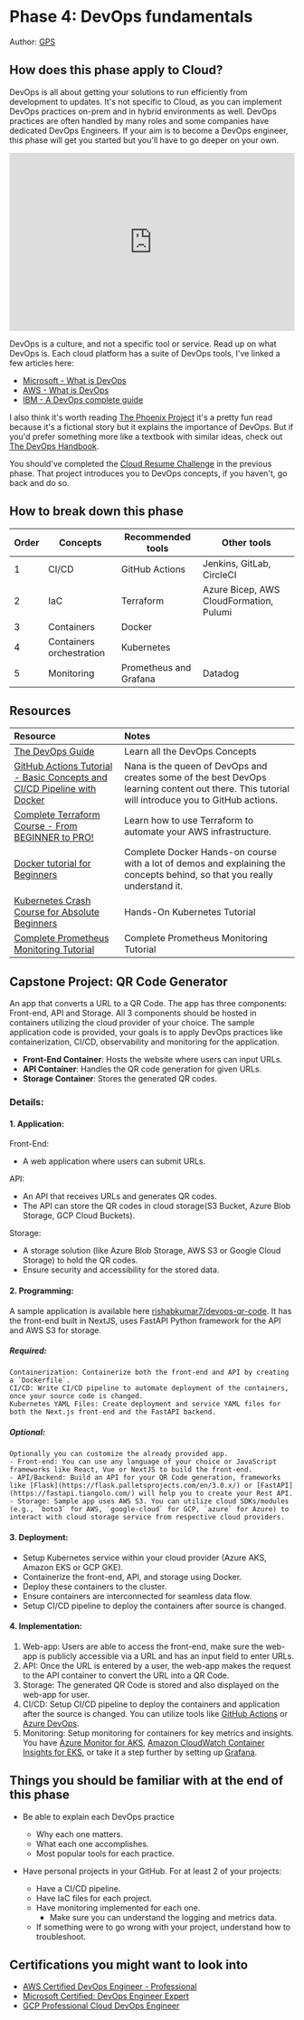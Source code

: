 # Phase 4: DevOps fundamentals

Author: [GPS](https://twitter.com/madebygps)

## How does this phase apply to Cloud?

DevOps is all about getting your solutions to run efficiently from development to updates.
It's not specific to Cloud, as you can implement DevOps practices on-prem and in hybrid environments as well. DevOps practices are often handled by many roles and some companies have dedicated DevOps Engineers. If your aim is to become a DevOps engineer, this phase will get you started but you'll have to go deeper on your own.

<iframe width="100%" height="315" src="https://www.youtube.com/embed/YMXwThdwTiA" title="YouTube video player" frameborder="0" allow="accelerometer; autoplay; clipboard-write; encrypted-media; gyroscope; picture-in-picture; web-share" allowfullscreen></iframe>

DevOps is a culture, and not a specific tool or service. Read up on what DevOps is. Each cloud platform has a suite of DevOps tools, I've linked a few articles here:

- [Microsoft - What is DevOps](https://azure.microsoft.com/overview/what-is-devops/#overview)
- [AWS - What is DevOps](https://aws.amazon.com/devops/what-is-devops/)
- [IBM - A DevOps complete guide](https://www.ibm.com/cloud/learn/devops-a-complete-guide)

I also think it's worth reading [The Phoenix Project](https://itrevolution.com/the-phoenix-project/) it's a pretty fun read because it's a fictional story but it explains the importance of DevOps. But if you'd prefer something more like a textbook with similar ideas, check out [The DevOps Handbook](https://itrevolution.com/the-devops-handbook/).

You should've completed the [Cloud Resume Challenge](https://cloudresumechallenge.dev/) in the previous phase. That project introduces you to DevOps concepts, if you haven't, go back and do so.

## How to break down this phase

| Order | Concepts                 | Recommended tools | Other tools
|-------|-----------------------|------------------|-------------|
| 1 | CI/CD | GitHub Actions | Jenkins, GitLab, CircleCI
| 2 | IaC  | Terraform | Azure Bicep, AWS CloudFormation, Pulumi
| 3 | Containers  | Docker | 
| 4 | Containers orchestration | Kubernetes |
| 5 | Monitoring | Prometheus and Grafana | Datadog


## Resources

| Resource                                                        | Notes                                                                                       |
| :------------------------------------------------------------------ | :----------------------------------------------------------------------------------------- |
| [The DevOps Guide](https://thedevops.guide/) | Learn all the DevOps Concepts |
| [GitHub Actions Tutorial - Basic Concepts and CI/CD Pipeline with Docker](https://www.youtube.com/watch?v=R8_veQiYBjI)|Nana is the queen of DevOps and creates some of the best DevOps learning content out there. This tutorial will introduce you to GitHub actions.
| [Complete Terraform Course - From BEGINNER to PRO!](https://www.youtube.com/watch?v=7xngnjfIlK4)| Learn how to use Terraform to automate your AWS infrastructure.
| [Docker tutorial for Beginners](https://youtu.be/3c-iBn73dDE) | Complete Docker Hands-on course with a lot of demos and explaining the concepts behind, so that you really understand it.
| [Kubernetes Crash Course for Absolute Beginners](https://youtu.be/s_o8dwzRlu4) | Hands-On Kubernetes Tutorial | Learn Kubernetes in 1 Hour - Kubernetes Course for Beginners
| [Complete Prometheus Monitoring Tutorial](https://youtube.com/playlist?list=PLy7NrYWoggjxCF3av5JKwyG7FFF9eLeL4) | Complete Prometheus Monitoring Tutorial

## Capstone Project: QR Code Generator

An app that converts a URL to a QR Code. The app has three components: Front-end, API and Storage. All 3 components should be hosted in containers utilizing the cloud provider of your choice. The sample application code is provided, your goals is to apply DevOps practices like containerization, CI/CD, observability and monitoring for the application.

- **Front-End Container**: Hosts the website where users can input URLs.
- **API Container**: Handles the QR code generation for given URLs.
- **Storage Container**: Stores the generated QR codes.

### Details:

#### 1. Application:

  Front-End:
   - A web application where users can submit URLs.

  API:
   - An API that receives URLs and generates QR codes.
   - The API can store the QR codes in cloud storage(S3 Bucket, Azure Blob Storage, GCP Cloud Buckets).
   
  Storage:
   - A storage solution (like Azure Blob Storage, AWS S3 or Google Cloud Storage) to hold the QR codes.
   - Ensure security and accessibility for the stored data.

#### 2. Programming:

  A sample application is available here [rishabkumar7/devops-qr-code](https://github.com/rishabkumar7/devops-qr-code). It has the front-end built in NextJS, uses FastAPI Python framework for the API and AWS S3 for storage.
  
  ##### Required:

    Containerization: Containerize both the front-end and API by creating a `Dockerfile`.
    CI/CD: Write CI/CD pipeline to automate deployment of the containers, once your source code is changed.
    Kubernetes YAML Files: Create deployment and service YAML files for both the Next.js front-end and the FastAPI backend.

  ##### Optional:

    Optionally you can customize the already provided app.
    - Front-end: You can use any language of your choice or JavaScript frameworks like React, Vue or NextJS to build the front-end.
    - API/Backend: Build an API for your QR Code generation, frameworks like [Flask](https://flask.palletsprojects.com/en/3.0.x/) or [FastAPI](https://fastapi.tiangolo.com/) will help you to create your Rest API.
    - Storage: Sample app uses AWS S3. You can utilize cloud SDKs/modules (e.g., `boto3` for AWS, `google-cloud` for GCP, `azure` for Azure) to interact with cloud storage service from respective cloud providers.

#### 3. Deployment:

 - Setup Kubernetes service within your cloud provider (Azure AKS, Amazon EKS or GCP GKE).
 - Containerize the front-end, API, and storage using Docker.
 - Deploy these containers to the cluster.
 - Ensure containers are interconnected for seamless data flow.
 - Setup CI/CD pipeline to deploy the containers after source is changed.

#### 4. Implementation:

 1. Web-app: Users are able to access the front-end, make sure the web-app is publicly accessible via a URL and has an input field to enter URLs.
 2. API: Once the URL is entered by a user, the web-app makes the request to the API container to convert the URL into a QR Code.
 3. Storage: The generated QR Code is stored and also displayed on the web-app for user.
 4. CI/CD: Setup CI/CD pipeline to deploy the containers and application after the source is changed. You can utilize tools like [GitHub Actions](https://github.com/features/actions) or [Azure DevOps](https://azure.microsoft.com/en-ca/products/devops).
 5. Monitoring: Setup monitoring for containers for key metrics and insights. You have [Azure Monitor for AKS](https://learn.microsoft.com/en-us/azure/aks/monitor-aks), [Amazon CloudWatch Container Insights for EKS](https://docs.aws.amazon.com/eks/latest/userguide/eks-observe.html), or take it a step further by setting up [Grafana](https://grafana.com/).


## Things you should be familiar with at the end of this phase

- Be able to explain each DevOps practice
  - Why each one matters.
  - What each one accomplishes.
  - Most popular tools for each practice.

- Have personal projects in your GitHub. For at least 2 of your projects:
  - Have a CI/CD pipeline.
  - Have IaC files for each project.
  - Have monitoring implemented for each one.
    - Make sure you can understand the logging and metrics data.
  - If something were to go wrong with your project, understand how to troubleshoot.

## Certifications you might want to look into

- [AWS Certified DevOps Engineer - Professional](https://aws.amazon.com/certification/certified-devops-engineer-professional/?ch=sec&sec=rmg&d=1)
- [Microsoft Certified: DevOps Engineer Expert](https://docs.microsoft.com/en-us/learn/certifications/devops-engineer/)
- [GCP Professional Cloud DevOps Engineer](https://cloud.google.com/certification/cloud-devops-engineer)

